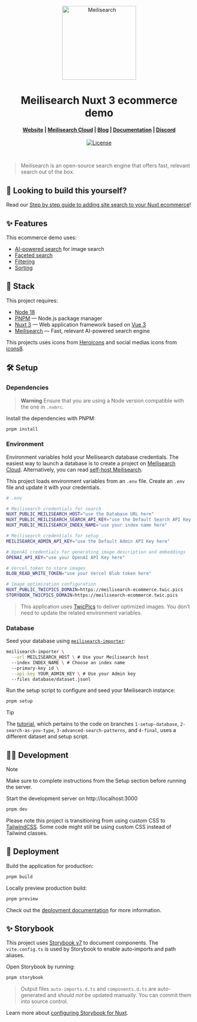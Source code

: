 <p align="center">
  <a href="https://www.meilisearch.com/?utm_campaign=ecommerce-demo&utm_source=github&utm_medium=readme" target="_blank">
    <img src="https://github.com/meilisearch/meilisearch/blob/main/assets/logo.svg" alt="Meilisearch" width="200" height="200" />
  </a>
</p>

<h1 align="center">Meilisearch Nuxt 3 ecommerce demo</h1>

<h4 align="center">
  <a href="https://www.meilisearch.com/?utm_campaign=ecommerce-demo&utm_source=github&utm_medium=readme">Website</a> |
  <a href="https://www.meilisearch.com/cloud?utm_campaign=ecommerce-demo&utm_source=github&utm_medium=readme">Meilisearch Cloud</a> |
  <a href="https://blog.meilisearch.com/?utm_campaign=ecommerce-demo&utm_source=github&utm_medium=readme">Blog</a> |
  <a href="https://www.meilisearch.com/docs/?utm_campaign=ecommerce-demo&utm_source=github&utm_medium=readme">Documentation</a> |
  <a href="https://discord.meilisearch.com/?utm_campaign=ecommerce-demo&utm_source=github&utm_medium=readme">Discord</a>
</h4>

<p align="center">
  <a href="https://github.com/meilisearch/demo-movies/blob/main/LICENCE"><img src="https://img.shields.io/badge/license-MIT-informational" alt="License"></a>
</p>
<br/>

> Meilisearch is an open-source search engine that offers fast, relevant search out of the box.

## 💪 Looking to build this yourself?

Read our [Step by step guide to adding site search to your Nuxt ecommerce](https://www.meilisearch.com/blog/nuxt-ecommerce-search-guide?utm_campaign=ecommerce-demo&utm_source=github&utm_medium=readme)!

## ✨ Features

This ecommerce demo uses:

- [AI-powered search](https://www.meilisearch.com/docs/learn/ai_powered_search/getting_started_with_ai_search?utm_campaign=ecommerce-demo&utm_source=github&utm_medium=readme) for image search
- [Faceted search](https://www.meilisearch.com/docs/learn/fine_tuning_results/faceted_search?utm_campaign=ecommerce-demo&utm_source=github&utm_medium=readme)
- [Filtering](https://www.meilisearch.com/docs/learn/fine_tuning_results/filtering?utm_campaign=ecommerce-demo&utm_source=github&utm_medium=readme)
- [Sorting](https://www.meilisearch.com/docs/learn/fine_tuning_results/sorting?utm_campaign=ecommerce-demo&utm_source=github&utm_medium=readme)

## 🧰 Stack

This project requires:

- [Node 18](https://nodejs.org/)
- [PNPM](https://pnpm.io/) — Node.js package manager
- [Nuxt 3](https://nuxt.com) — Web application framework based on [Vue 3](https://vuejs.org/)
- [Meilisearch](https://meilisearch.com/?utm_campaign=ecommerce-demo&utm_source=github&utm_medium=readme) — Fast, relevant AI-powered search engine

This projects uses icons from [Heroicons](https://heroicons.com/) and social medias icons from [icons8](https://icons8.com/icons/collections/EnE9mEHAiX2D).

## 🛠️ Setup

### Dependencies

> **Warning**
> Ensure that you are using a Node version compatible with the one in `.nvmrc`.

Install the dependencies with PNPM:

```bash
pnpm install
```

### Environment

Environment variables hold your Meilisearch database credentials. The easiest way to launch a database is to create a project on [Meilisearch Cloud](https://meilisearch.com/cloud?utm_campaign=ecommerce-demo&utm_source=github&utm_medium=readme). Alternatively, you can read [self-host Meilisearch](https://www.meilisearch.com/docs/learn/getting_started/installation?utm_campaign=ecommerce-demo&utm_source=github&utm_medium=readme#local-installation).

This project loads environment variables from an `.env` file. Create an `.env` file and update it with your credentials.

```bash
# .env

# Meilisearch credentials for search
NUXT_PUBLIC_MEILISEARCH_HOST="use the Database URL here"
NUXT_PUBLIC_MEILISEARCH_SEARCH_API_KEY="use the Default Search API Key here"
NUXT_PUBLIC_MEILISEARCH_INDEX_NAME="use your index name here"

# Meilisearch credentials for setup
MEILISEARCH_ADMIN_API_KEY="use the Default Admin API Key here"

# OpenAI credentials for generating image description and embeddings
OPENAI_API_KEY="use your OpenAI API Key here"

# Vercel token to store images
BLOB_READ_WRITE_TOKEN="use your Vercel Blob token here"

# Image optimization configuration
NUXT_PUBLIC_TWICPICS_DOMAIN=https://meilisearch-ecommerce.twic.pics
STORYBOOK_TWICPICS_DOMAIN=https://meilisearch-ecommerce.twic.pics
```

> This application uses [TwicPics](https://twicpics.com/) to deliver optimized images. You don’t need to update the related environment variables.

### Database

Seed your database using [`meilisearch-importer`](https://github.com/meilisearch/meilisearch-importer/):

```bash
meilisearch-importer \
  --url MEILISEARCH_HOST \ # Use your Meilisearch host
  --index INDEX_NAME \ # Choose an index name
  --primary-key id \
  --api-key YOUR_ADMIN_KEY \ # Use your Admin key
  --files database/dataset.jsonl
```

Run the setup script to configure and seed your Meilisearch instance:

```bash
pnpm setup
```

> [!TIP]
> The [tutorial](https://www.meilisearch.com/blog/nuxt-ecommerce-search-guide?utm_campaign=ecommerce-demo&utm_source=github&utm_medium=readme), which pertains to the code on branches `1-setup-database`, `2-search-as-you-type`, `3-advanced-search-patterns`, and `4-final`, uses a different dataset and setup script.

## 🧑‍💻 Development

> [!NOTE]
> Make sure to complete instructions from the Setup section before running the server.

Start the development server on http://localhost:3000

```bash
pnpm dev
```

Please note this project is transitioning from using custom CSS to [TailwindCSS](https://tailwindcss.nuxtjs.org/). Some code might still be using custom CSS instead of Tailwind classes.

## 🚀 Deployment

Build the application for production:

```bash
pnpm build
```

Locally preview production build:

```bash
pnpm preview
```

Check out the [deployment documentation](https://nuxt.com/docs/getting-started/deployment) for more information.

## ✨ Storybook

This project uses [Storybook v7](https://storybook.js.org/) to document components. The `vite.config.ts` is used by Storybook to enable auto-imports and path aliases.

Open Storybook by running:

```bash
pnpm storybook
```

> Output files `auto-imports.d.ts` and `components.d.ts` are auto-generated and *should not* be updated manually. You can commit them into source control.

Learn more about [configuring Storybook for Nuxt](https://laurentcazanove.com/articles/storybook-nuxt-guide/).


